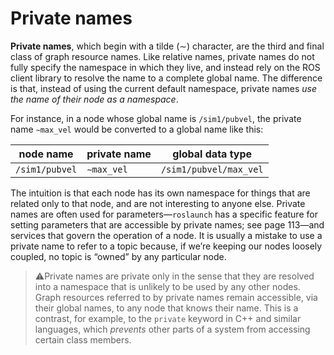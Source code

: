 # Private names

**Private names**, which begin with a tilde (∼) character, are the third and final class of graph
resource names. Like relative names, private names do not fully specify the namespace in
which they live, and instead rely on the ROS client library to resolve the name to a complete
global name. The difference is that, instead of using the current default namespace, private
names *use the name of their node as a namespace*.

For instance, in a node whose global name is `/sim1/pubvel`, the private name `∼max_vel`
would be converted to a global name like this:

| node name  | private name    | global data type  |
| ------------- | ------------ | ------------------ |
| `/sim1/pubvel` | `∼max_vel`  | `/sim1/pubvel/max_vel` |

The intuition is that each node has its own namespace for things that are related only
to that node, and are not interesting to anyone else. Private names are often used for
parameters—`roslaunch` has a specific feature for setting parameters that are accessible
by private names; see page 113—and services that govern the operation of a node. It is
usually a mistake to use a private name to refer to a topic because, if we’re keeping our
nodes loosely coupled, no topic is “owned” by any particular node.

> ⚠️Private names are private only in the sense that they are resolved into a namespace that is unlikely to be used by any other nodes. Graph resources referred to by private names remain accessible, via their global names, to any node that knows their name. This is a contrast, for example, to the `private` keyword in C++ and similar languages, which *prevents* other parts of a system from accessing certain class members.
